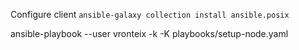 Configure client
`ansible-galaxy collection install ansible.posix`

ansible-playbook --user vronteix -k -K playbooks/setup-node.yaml
